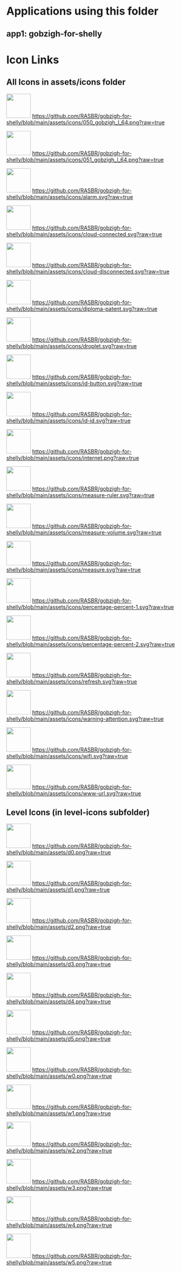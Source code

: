 # Applications using this folder

## app1: gobzigh-for-shelly


# Icon Links

## All Icons in assets/icons folder

<img src="https://github.com/RASBR/gobzigh-for-shelly/blob/main/assets/icons/050_gobzigh_l_64.png?raw=true" width="64" height="64"> https://github.com/RASBR/gobzigh-for-shelly/blob/main/assets/icons/050_gobzigh_l_64.png?raw=true

<img src="https://github.com/RASBR/gobzigh-for-shelly/blob/main/assets/icons/051_gobzigh_l_64.png?raw=true" width="64" height="64"> https://github.com/RASBR/gobzigh-for-shelly/blob/main/assets/icons/051_gobzigh_l_64.png?raw=true

<img src="https://github.com/RASBR/gobzigh-for-shelly/blob/main/assets/icons/alarm.svg?raw=true" width="64" height="64"> https://github.com/RASBR/gobzigh-for-shelly/blob/main/assets/icons/alarm.svg?raw=true

<img src="https://github.com/RASBR/gobzigh-for-shelly/blob/main/assets/icons/cloud-connected.svg?raw=true" width="64" height="64"> https://github.com/RASBR/gobzigh-for-shelly/blob/main/assets/icons/cloud-connected.svg?raw=true

<img src="https://github.com/RASBR/gobzigh-for-shelly/blob/main/assets/icons/cloud-disconnected.svg?raw=true" width="64" height="64"> https://github.com/RASBR/gobzigh-for-shelly/blob/main/assets/icons/cloud-disconnected.svg?raw=true

<img src="https://github.com/RASBR/gobzigh-for-shelly/blob/main/assets/icons/diploma-patent.svg?raw=true" width="64" height="64"> https://github.com/RASBR/gobzigh-for-shelly/blob/main/assets/icons/diploma-patent.svg?raw=true

<img src="https://github.com/RASBR/gobzigh-for-shelly/blob/main/assets/icons/droplet.svg?raw=true" width="64" height="64"> https://github.com/RASBR/gobzigh-for-shelly/blob/main/assets/icons/droplet.svg?raw=true

<img src="https://github.com/RASBR/gobzigh-for-shelly/blob/main/assets/icons/id-button.svg?raw=true" width="64" height="64"> https://github.com/RASBR/gobzigh-for-shelly/blob/main/assets/icons/id-button.svg?raw=true

<img src="https://github.com/RASBR/gobzigh-for-shelly/blob/main/assets/icons/id-id.svg?raw=true" width="64" height="64"> https://github.com/RASBR/gobzigh-for-shelly/blob/main/assets/icons/id-id.svg?raw=true

<img src="https://github.com/RASBR/gobzigh-for-shelly/blob/main/assets/icons/internet.png?raw=true" width="64" height="64"> https://github.com/RASBR/gobzigh-for-shelly/blob/main/assets/icons/internet.png?raw=true

<img src="https://github.com/RASBR/gobzigh-for-shelly/blob/main/assets/icons/measure-ruler.svg?raw=true" width="64" height="64"> https://github.com/RASBR/gobzigh-for-shelly/blob/main/assets/icons/measure-ruler.svg?raw=true

<img src="https://github.com/RASBR/gobzigh-for-shelly/blob/main/assets/icons/measure-volume.svg?raw=true" width="64" height="64"> https://github.com/RASBR/gobzigh-for-shelly/blob/main/assets/icons/measure-volume.svg?raw=true

<img src="https://github.com/RASBR/gobzigh-for-shelly/blob/main/assets/icons/measure.svg?raw=true" width="64" height="64"> https://github.com/RASBR/gobzigh-for-shelly/blob/main/assets/icons/measure.svg?raw=true

<img src="https://github.com/RASBR/gobzigh-for-shelly/blob/main/assets/icons/percentage-percent-1.svg?raw=true" width="64" height="64"> https://github.com/RASBR/gobzigh-for-shelly/blob/main/assets/icons/percentage-percent-1.svg?raw=true

<img src="https://github.com/RASBR/gobzigh-for-shelly/blob/main/assets/icons/percentage-percent-2.svg?raw=true" width="64" height="64"> https://github.com/RASBR/gobzigh-for-shelly/blob/main/assets/icons/percentage-percent-2.svg?raw=true

<img src="https://github.com/RASBR/gobzigh-for-shelly/blob/main/assets/icons/refresh.svg?raw=true" width="64" height="64"> https://github.com/RASBR/gobzigh-for-shelly/blob/main/assets/icons/refresh.svg?raw=true

<img src="https://github.com/RASBR/gobzigh-for-shelly/blob/main/assets/icons/warning-attention.svg?raw=true" width="64" height="64"> https://github.com/RASBR/gobzigh-for-shelly/blob/main/assets/icons/warning-attention.svg?raw=true

<img src="https://github.com/RASBR/gobzigh-for-shelly/blob/main/assets/icons/wifi.svg?raw=true" width="64" height="64"> https://github.com/RASBR/gobzigh-for-shelly/blob/main/assets/icons/wifi.svg?raw=true

<img src="https://github.com/RASBR/gobzigh-for-shelly/blob/main/assets/icons/www-url.svg?raw=true" width="64" height="64"> https://github.com/RASBR/gobzigh-for-shelly/blob/main/assets/icons/www-url.svg?raw=true

## Level Icons (in level-icons subfolder)

<img src="https://github.com/RASBR/gobzigh-for-shelly/blob/main/assets/d0.png?raw=true" width="64" height="64"> https://github.com/RASBR/gobzigh-for-shelly/blob/main/assets/d0.png?raw=true

<img src="https://github.com/RASBR/gobzigh-for-shelly/blob/main/assets/d1.png?raw=true" width="64" height="64"> https://github.com/RASBR/gobzigh-for-shelly/blob/main/assets/d1.png?raw=true

<img src="https://github.com/RASBR/gobzigh-for-shelly/blob/main/assets/d2.png?raw=true" width="64" height="64"> https://github.com/RASBR/gobzigh-for-shelly/blob/main/assets/d2.png?raw=true

<img src="https://github.com/RASBR/gobzigh-for-shelly/blob/main/assets/d3.png?raw=true" width="64" height="64"> https://github.com/RASBR/gobzigh-for-shelly/blob/main/assets/d3.png?raw=true

<img src="https://github.com/RASBR/gobzigh-for-shelly/blob/main/assets/d4.png?raw=true" width="64" height="64"> https://github.com/RASBR/gobzigh-for-shelly/blob/main/assets/d4.png?raw=true

<img src="https://github.com/RASBR/gobzigh-for-shelly/blob/main/assets/d5.png?raw=true" width="64" height="64"> https://github.com/RASBR/gobzigh-for-shelly/blob/main/assets/d5.png?raw=true

<img src="https://github.com/RASBR/gobzigh-for-shelly/blob/main/assets/w0.png?raw=true" width="64" height="64"> https://github.com/RASBR/gobzigh-for-shelly/blob/main/assets/w0.png?raw=true

<img src="https://github.com/RASBR/gobzigh-for-shelly/blob/main/assets/w1.png?raw=true" width="64" height="64"> https://github.com/RASBR/gobzigh-for-shelly/blob/main/assets/w1.png?raw=true

<img src="https://github.com/RASBR/gobzigh-for-shelly/blob/main/assets/w2.png?raw=true" width="64" height="64"> https://github.com/RASBR/gobzigh-for-shelly/blob/main/assets/w2.png?raw=true

<img src="https://github.com/RASBR/gobzigh-for-shelly/blob/main/assets/w3.png?raw=true" width="64" height="64"> https://github.com/RASBR/gobzigh-for-shelly/blob/main/assets/w3.png?raw=true

<img src="https://github.com/RASBR/gobzigh-for-shelly/blob/main/assets/w4.png?raw=true" width="64" height="64"> https://github.com/RASBR/gobzigh-for-shelly/blob/main/assets/w4.png?raw=true

<img src="https://github.com/RASBR/gobzigh-for-shelly/blob/main/assets/w5.png?raw=true" width="64" height="64"> https://github.com/RASBR/gobzigh-for-shelly/blob/main/assets/w5.png?raw=true

